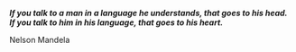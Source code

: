 _**If you talk to a man in a language he understands, that goes to his head. If you talk to him in his language, that goes to his heart.**_

Nelson Mandela